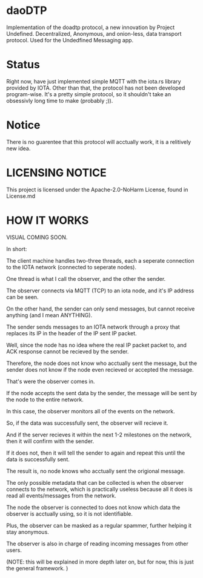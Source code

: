# daoDTP
Implementation of the doadtp protocol, a new innovation by Project Undefined.
Decentralized, Anonymous, and onion-less, data transport protocol. 
Used for the Undedfined Messaging app. 

# Status
Right now, have just implemented simple MQTT with the iota.rs library provided by IOTA.
Other than that, the protocol has not been developed program-wise. 
It's a pretty simple protocol, so it shouldn't take an obsessivly long time to make (probably ;)).

# Notice
There is no guarentee that this protocol will acctually work, it is a relitively new idea. 

# LICENSING NOTICE
This project is licensed under the Apache-2.0-NoHarm License, found in License.md

# HOW IT WORKS
VISUAL COMING SOON. 

In short:

The client machine handles two-three threads, each a seperate connection to the IOTA network (connected to seperate nodes).

One thread is what I call the observer, and the other the sender. 

The observer connects via MQTT (TCP) to an iota node, and it's IP address can be seen.

On the other hand, the sender can only send messages, but cannot receive anything (and I mean ANYTHING). 

The sender sends messages to an IOTA network through a proxy that replaces its IP in the header of the IP sent IP packet. 

Well, since the node has no idea where the real IP packet packet to, and ACK response cannot be recieved by the sender. 

Therefore, the node does not know who acctually sent the message, but the sender does not know if the node even recieved or accepted the message.
 
That's were the observer comes in.

If the node accepts the sent data by the sender, the message will be sent by the node to the entire network. 

In this case, the observer monitors all of the events on the network. 

So, if the data was successfully sent, the observer will recieve it. 

And if the server recieves it within the next 1-2 milestones on the network, then it will confirm with the sender.

If it does not, then it will tell the sender to again and repeat this until the data is successfully sent. 

The result is, no node knows who acctually sent the origional message. 

The only possible metadata that can be collected is when the observer connects to the network, which is practically useless because all it does is read 
all events/messages from the network. 

The node the observer is connected to does not know which data the observer is acctually using, so it is not identifiable. 

Plus, the observer can be masked as a regular spammer, further helping it stay anonymous. 

The observer is also in charge of reading incoming messages from other users. 

(NOTE: this will be explained in more depth later on, but for now, this is just the general framework. )


